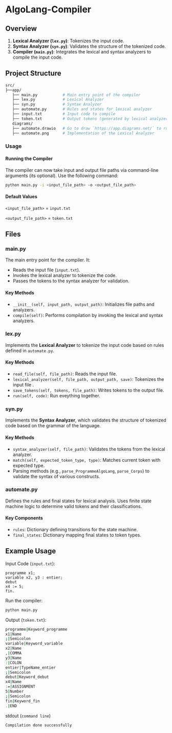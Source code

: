 # AlgoLang-Compiler

## Overview

1. **Lexical Analyzer (`lex.py`)**: Tokenizes the input code.
2. **Syntax Analyzer (`syn.py`)**: Validates the structure of the tokenized code.
3. **Compiler (`main.py`)**: Integrates the lexical and syntax analyzers to compile the input code.

## Project Structure

```bash
src/
├──app/
   ├── main.py           # Main entry point of the compiler
   ├── lex.py            # Lexical Analyzer
   ├── syn.py            # Syntax Analyzer
   ├── automate.py       # Rules and states for lexical analyzer
   ├── input.txt         # Input code to compile 
   ├── token.txt         # Output tokens (generated by lexical analyzer)
   diagrams/
   ├── automate.drawio   # Go to draw `https://app.diagrams.net/` to run it 
   ├── automate.png      # Implementation of the Lexical Analyzer

```

### Usage

#### Running the Compiler
The compiler can now take input and output file paths via command-line arguments (its optional). Use the following command:

```bash
python main.py -i <input_file_path> -o <output_file_path>
```
#### Default Values

`<input_file_path>` = `input.txt`

`<output_file_path>` =  `token.txt`



## Files

### main.py
The main entry point for the compiler. It:
- Reads the input file (`input.txt`).
- Invokes the lexical analyzer to tokenize the code.
- Passes the tokens to the syntax analyzer for validation.


#### Key Methods
- `__init__(self, input_path, output_path)`: Initializes file paths and analyzers.
- `compile(self)`: Performs compilation by invoking the lexical and syntax analyzers.

### lex.py
Implements the **Lexical Analyzer** to tokenize the input code based on rules defined in `automate.py`.

#### Key Methods
- `read_file(self, file_path)`: Reads the input file.
- `lexical_analyzer(self, file_path, output_path, save)`: Tokenizes the input file .
- `save_tokens(self, tokens, file_path)`: Writes tokens to the output file.
- `run(self, code)`: Run eveything together.

### syn.py
Implements the **Syntax Analyzer**, which validates the structure of tokenized code based on the grammar of the language.

#### Key Methods
- `syntax_analyzer(self, file_path)`: Validates the tokens from the lexical analyzer.
- `match(self, expected_token_type, type)`: Matches current token with expected type.
- Parsing methods (e.g., `parse_ProgrammeAlgoLang`, `parse_Corps`) to validate the syntax of various constructs.

### automate.py
Defines the rules and final states for lexical analysis. Uses finite state machine logic to determine valid tokens and their classifications.

#### Key Components
- `rules`: Dictionary defining transitions for the state machine.
- `final_states`: Dictionary mapping final states to token types.


## Example Usage
Input Code (`input.txt`):

```algol
programme x1;
variable x2, y3 : entier;
debut
x4 := 5;
fin.
```

Run the compiler:

```bash
python main.py
```

Output (`token.txt`):

```bash
programme|Keyword_programme
x1|Name
;|Semicolon
variable|Keyword_variable
x2|Name
,|COMMA
y3|Name
:|COLON
entier|TypeName_entier
;|Semicolon
debut|Keyword_debut
x4|Name
:=|ASSIGNMENT
5|Number
;|Semicolon
fin|Keyword_fin
.|END
```

stdout (`command line`)

```bash
Compilation done successfully
```
